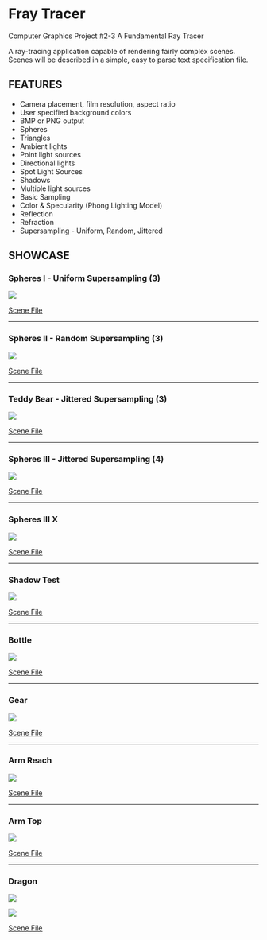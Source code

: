 # Fray Tracer
Computer Graphics Project #2-3 A Fundamental Ray Tracer

A ray-tracing	application	capable	of rendering fairly complex scenes.	Scenes	will be described	in	a	simple,	easy	to	parse	text	specification	file.

## FEATURES

- Camera	placement,	film	resolution,	aspect	ratio
- User	specified	background	colors
- BMP	or	PNG	output
- Spheres
- Triangles
- Ambient	lights
- Point	light	sources
- Directional lights
- Spot Light Sources
- Shadows
- Multiple	light	sources
- Basic	Sampling
- Color	&	Specularity	(Phong	Lighting	Model)
- Reflection
- Refraction
- Supersampling - Uniform, Random, Jittered

## SHOWCASE

### Spheres I - Uniform Supersampling (3)
![](output/spheres1.bmp)

[Scene File](https://raw.github.com/debowin/fray-tracer/master/scenes/spheres1.scn)

---

### Spheres II - Random Supersampling (3)
![](output/spheres2.bmp)

[Scene File](https://raw.github.com/debowin/fray-tracer/master/scenes/spheres2.scn)

---

### Teddy Bear - Jittered Supersampling (3)
![](output/bear.bmp)

[Scene File](https://raw.github.com/debowin/fray-tracer/master/scenes/bear.scn)

---

### Spheres III - Jittered Supersampling (4)
![](output/spheres3.bmp)

[Scene File](https://raw.github.com/debowin/fray-tracer/master/scenes/spheres3.scn)

---

### Spheres III X
![](output/spheres3x.bmp)

[Scene File](https://raw.github.com/debowin/fray-tracer/master/scenes/spheres3x.scn)

---

### Shadow Test
![](output/ShadowTest.bmp)

[Scene File](https://raw.github.com/debowin/fray-tracer/master/scenes/ShadowTest.txt)

---

### Bottle
![](output/bottle.bmp)

[Scene File](https://raw.github.com/debowin/fray-tracer/master/scenes/bottle.txt)

---

### Gear
![](output/gear.bmp)

[Scene File](https://raw.github.com/debowin/fray-tracer/master/scenes/gear.txt)

---

### Arm Reach
![](output/arm.bmp)

[Scene File](https://raw.github.com/debowin/fray-tracer/master/scenes/arm-reach.txt)

---

### Arm Top
![](output/arm-top.bmp)

[Scene File](https://raw.github.com/debowin/fray-tracer/master/scenes/arm-top.txt)

---

### Dragon
![](output/dragon.bmp)

![](output/dragon-front.bmp)

[Scene File](https://raw.github.com/debowin/fray-tracer/master/scenes/dragon.txt)
